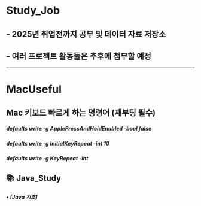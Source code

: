 # Study_Job
## - 2025년 취업전까지 공부 및 데이터 자료 저장소
## - 여러 프로젝트 활동들은 추후에 첨부할 예정

-------------------------------------------
# MacUseful
## Mac 키보드 빠르게 하는 명령어 (재부팅 필수)
##### defaults write -g ApplePressAndHoldEnabled -bool false
##### defaults write -g InitialKeyRepeat -int 10
##### defaults write -g KeyRepeat -int 

## 📚 Java_Study
##### • [Java 기초]
